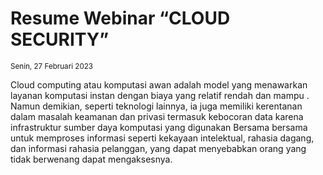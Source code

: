 # Resume Webinar “CLOUD SECURITY”
<small>Senin, 27 Februari 2023</small>

Cloud computing atau komputasi awan adalah model yang menawarkan layanan komputasi instan dengan biaya yang relatif rendah dan mampu . Namun demikian, seperti teknologi lainnya, ia juga memiliki kerentanan dalam masalah keamanan dan privasi termasuk kebocoran data karena infrastruktur sumber daya komputasi yang digunakan Bersama bersama untuk memproses informasi seperti kekayaan intelektual, rahasia dagang, dan informasi rahasia pelanggan, yang dapat menyebabkan orang yang tidak berwenang dapat mengaksesnya. 
